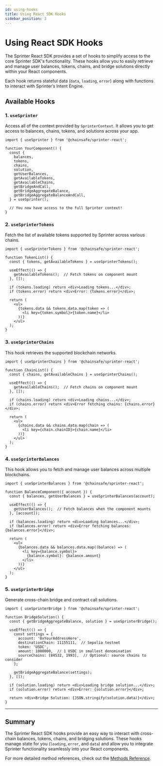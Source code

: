 ```yaml
---
id: using-hooks
title: Using React SDK Hooks
sidebar_position: 3
---
```


# Using React SDK Hooks

The Sprinter React SDK provides a set of hooks to simplify access to the core Sprinter SDK's functionality. These hooks allow you to easily retrieve and manage user balances, tokens, chains, and bridge solutions directly within your React components.

Each hook returns stateful data (`data`, `loading`, `error`) along with functions to interact with Sprinter’s Intent Engine.

## Available Hooks

### 1. `useSprinter`
Access all of the context provided by `SprinterContext`. It allows you to get access to balances, chains, tokens, and solutions across your app.

```tsx
import { useSprinter } from '@chainsafe/sprinter-react';

function YourComponent() {
  const {
    balances,
    tokens,
    chains,
    solution,
    getUserBalances,
    getAvailableTokens,
    getAvailableChains,
    getBridgeAndCall,
    getBridgeAggregateBalance,
    getBridgeAggregateBalanceAndCall,
  } = useSprinter();

  // You now have access to the full Sprinter context!
}
```

### 2. `useSprinterTokens`
Fetch the list of available tokens supported by Sprinter across various chains.

```tsx
import { useSprinterTokens } from '@chainsafe/sprinter-react';

function TokenList() {
  const { tokens, getAvailableTokens } = useSprinterTokens();

  useEffect(() => {
    getAvailableTokens();  // Fetch tokens on component mount
  }, []);

  if (tokens.loading) return <div>Loading tokens...</div>;
  if (tokens.error) return <div>Error: {tokens.error}</div>;

  return (
    <ul>
      {tokens.data && tokens.data.map(token => (
        <li key={token.symbol}>{token.name}</li>
      ))}
    </ul>
  );
}
```

### 3. `useSprinterChains`
This hook retrieves the supported blockchain networks.

```tsx
import { useSprinterChains } from '@chainsafe/sprinter-react';

function ChainList() {
  const { chains, getAvailableChains } = useSprinterChains();

  useEffect(() => {
    getAvailableChains();  // Fetch chains on component mount
  }, []);

  if (chains.loading) return <div>Loading chains...</div>;
  if (chains.error) return <div>Error fetching chains: {chains.error}</div>;

  return (
    <ul>
      {chains.data && chains.data.map(chain => (
        <li key={chain.chainID}>{chain.name}</li>
      ))}
    </ul>
  );
}
```

### 4. `useSprinterBalances`
This hook allows you to fetch and manage user balances across multiple blockchains.

```tsx
import { useSprinterBalances } from '@chainsafe/sprinter-react';

function BalanceComponent({ account }) {
  const { balances, getUserBalances } = useSprinterBalances(account);

  useEffect(() => {
    getUserBalances();  // Fetch balances when the component mounts
  }, [account]);

  if (balances.loading) return <div>Loading balances...</div>;
  if (balances.error) return <div>Error fetching balances: {balances.error}</div>;

  return (
    <ul>
      {balances.data && balances.data.map((balance) => (
        <li key={balance.symbol}>
          {balance.symbol}: {balance.amount}
        </li>
      ))}
    </ul>
  );
}
```

### 5. `useSprinterBridge`
Generate cross-chain bridge and contract call solutions.

```tsx
import { useSprinterBridge } from '@chainsafe/sprinter-react';

function BridgeSolution() {
  const { getBridgeAggregateBalance, solution } = useSprinterBridge();

  useEffect(() => {
    const settings = {
      account: '0xYourAddressHere',
      destinationChain: 11155111,  // Sepolia testnet
      token: 'USDC',
      amount: 1000000,  // 1 USDC in smallest denomination
      sourceChains: [84532, 1993],  // Optional: source chains to consider
    };

    getBridgeAggregateBalance(settings);
  }, []);

  if (solution.loading) return <div>Loading bridge solution...</div>;
  if (solution.error) return <div>Error: {solution.error}</div>;

  return <div>Bridge Solution: {JSON.stringify(solution.data)}</div>;
}
```

---

## Summary

The Sprinter React SDK hooks provide an easy way to interact with cross-chain balances, tokens, chains, and bridging solutions. These hooks manage state for you (`loading`, `error`, and `data`) and allow you to integrate Sprinter functionality seamlessly into your React components.

For more detailed method references, check out the [Methods Reference](04-methods-reference/).
